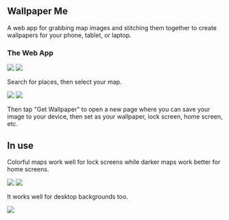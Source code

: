 ## Wallpaper Me

A web app for grabbing map images and stitching them together to create wallpapers for your phone, tablet, or laptop.

### The Web App

![](screenshots/web-camo.png) ![](screenshots/web-pumpkin-spice.png)

Search for places, then select your map.

![](screenshots/search-places.jpg) ![](screenshots/select-map.jpg)

Then tap "Get Wallpaper" to open a new page where you can save your image to your device, then set as your wallpaper, lock screen, home screen, etc.

## In use

Colorful maps work well for lock screens while darker maps work better for home screens.

![](screenshots/lock.png) ![](screenshots/home.png)

It works well for desktop backgrounds too.

![](screenshots/desktop.png)
